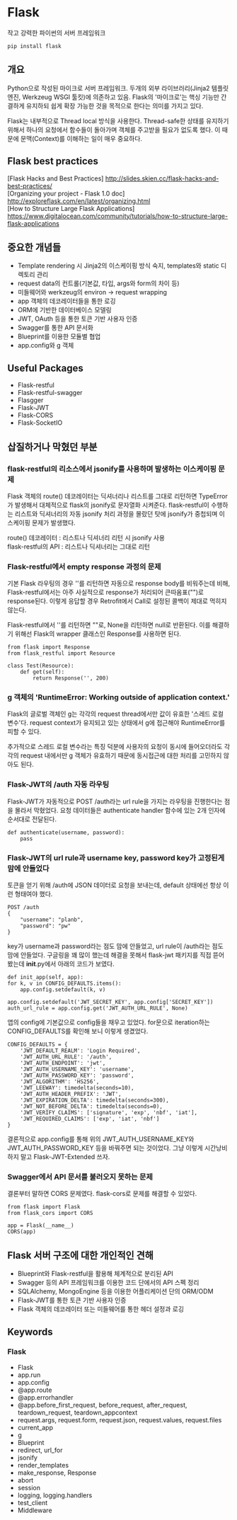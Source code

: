 # Flask
작고 강력한 파이썬의 서버 프레임워크
~~~
pip install flask
~~~

## 개요
Python으로 작성된 마이크로 서버 프레임워크. 두개의 외부 라이브러리(Jinja2 템플릿 엔진, Werkzeug WSGI 툴킷)에 의존하고 있음. Flask의 '마이크로'는 핵싱 기능만 간결하게 유지하되 쉽게 확장 가능한 것을 목적으로 한다는 의미를 가지고 있다.

Flask는 내부적으로 Thread local 방식을 사용한다. Thread-safe한 상태를 유지하기 위해서 하나의 요청에서 함수들이 돌아가며 객체를 주고받을 필요가 없도록 했다. 이 때문에 문맥(Context)를 이해하는 일이 매우 중요하다.

## Flask best practices
[Flask Hacks and Best Practices] <http://slides.skien.cc/flask-hacks-and-best-practices/>  
[Organizing your project - Flask 1.0 doc] <http://exploreflask.com/en/latest/organizing.html>  
[How to Structure Large Flask Applications] <https://www.digitalocean.com/community/tutorials/how-to-structure-large-flask-applications>

## 중요한 개념들
- Template rendering 시 Jinja2의 이스케이핑 방식 숙지, templates와 static 디렉토리 관리
- request data의 컨트롤(기본값, 타입, args와 form의 차이 등)
- 미들웨어와 werkzeug의 environ -> request wrapping
- app 객체의 데코레이터들을 통한 로깅
- ORM에 기반한 데이터베이스 모델링
- JWT, OAuth 등을 통한 토큰 기반 사용자 인증
- Swagger를 통한 API 문서화
- Blueprint를 이용한 모듈별 협업
- app.config와 g 객체

## Useful Packages
- Flask-restful
- Flask-restful-swagger
- Flasgger
- Flask-JWT
- Flask-CORS
- Flask-SocketIO

## 삽질하거나 막혔던 부분
### flask-restful의 리소스에서 jsonify를 사용하며 발생하는 이스케이핑 문제

Flask 객체의 route() 데코레이터는 딕셔너리나 리스트를 그대로 리턴하면 TypeError가 발생해서 대체적으로 flask의 jsonify로 문자열화 시켜준다. flask-restful이 수행하는 리스트와 딕셔너리의 자동 jsonify 처리 과정을 몰랐던 탓에 jsonify가 중첩되며 이스케이핑 문제가 발생했다.

route() 데코레이터 : 리스트나 딕셔너리 리턴 시 jsonify 사용  
flask-restful의 API : 리스트나 딕셔너리는 그대로 리턴

### Flask-restful에서 empty response 과정의 문제

기본 Flask 라우팅의 경우 ''를 리턴하면 자동으로 response body를 비워주는데 비해, Flask-restful에서는 아주 사실적으로 response가 처리되어 큰따옴표("")로 response된다. 이렇게 응답할 경우 Retrofit에서 Call<Void>로 설정된 콜백이 제대로 먹히지 않는다.

Flask-restful에서 ''를 리턴하면 ""로, None을 리턴하면 null로 반환된다. 이를 해결하기 위해선 Flask의 wrapper 클래스인 Response를 사용하면 된다.

    from flask import Response
    from flask_restful import Resource

    class Test(Resource):
        def get(self):
            return Response('', 200)


### g 객체의 'RuntimeError: Working outside of application context.'

Flask의 글로벌 객체인 g는 각각의 request thread에서만 값이 유효한 '스레드 로컬 변수'다. request context가 유지되고 있는 상태에서 g에 접근해야 RuntimeError를 피할 수 있다.

추가적으로 스레드 로컬 변수라는 특징 덕분에 사용자의 요청이 동시에 들어오더라도 각각의 request 내에서만 g 객체가 유효하기 때문에 동시접근에 대한 처리를 고민하지 않아도 된다.

### Flask-JWT의 /auth 자동 라우팅

Flask-JWT가 자동적으로 POST /auth라는 url rule을 가지는 라우팅을 진행한다는 점을 몰라서 막혔었다. 요청 데이터들은 authenticate handler 함수에 있는 2개 인자에 순서대로 전달된다.
    
    def authenticate(username, password):
        pass
    
    
### Flask-JWT의 url rule과 username key, password key가 고정된게 맘에 안들었다

토큰을 얻기 위해 /auth에 JSON 데이터로 요청을 보내는데, default 상태에선 항상 이런 형태여야 했다.

    POST /auth
    {
        "username": "planb",
        "password": "pw"
    }

key가 username과 password라는 점도 맘에 안들었고, url rule이 /auth라는 점도 맘에 안들었다. 구글링을 꽤 많이 했는데 해결을 못해서 flask-jwt 패키지를 직접 뜯어 봤는데 __init__.py에서 아래의 코드가 보였다.

    def init_app(self, app):
    for k, v in CONFIG_DEFAULTS.items():
        app.config.setdefault(k, v)

    app.config.setdefault('JWT_SECRET_KEY', app.config['SECRET_KEY'])
    auth_url_rule = app.config.get('JWT_AUTH_URL_RULE', None)

앱의 config에 기본값으로 config들을 채우고 있었다. for문으로 iteration하는 CONFIG_DEFAULTS를 확인해 보니 이렇게 생겼었다.

    CONFIG_DEFAULTS = {
        'JWT_DEFAULT_REALM': 'Login Required',
        'JWT_AUTH_URL_RULE': '/auth',
        'JWT_AUTH_ENDPOINT': 'jwt',
        'JWT_AUTH_USERNAME_KEY': 'username',
        'JWT_AUTH_PASSWORD_KEY': 'password',
        'JWT_ALGORITHM': 'HS256',
        'JWT_LEEWAY': timedelta(seconds=10),
        'JWT_AUTH_HEADER_PREFIX': 'JWT',
        'JWT_EXPIRATION_DELTA': timedelta(seconds=300),
        'JWT_NOT_BEFORE_DELTA': timedelta(seconds=0),
        'JWT_VERIFY_CLAIMS': ['signature', 'exp', 'nbf', 'iat'],
        'JWT_REQUIRED_CLAIMS': ['exp', 'iat', 'nbf']
    }

결론적으로 app.config를 통해 위의 JWT_AUTH_USERNAME_KEY와 JWT_AUTH_PASSWORD_KEY 등을 바꿔주면 되는 것이었다. 그냥 이렇게 시간낭비 하지 말고 Flask-JWT-Extended 쓰자.

### Swagger에서 API 문서를 불러오지 못하는 문제

결론부터 말하면 CORS 문제였다. flask-cors로 문제를 해결할 수 있었다.

    from flask import Flask
    from flask_cors import CORS

    app = Flask(__name__)
    CORS(app)

## Flask 서버 구조에 대한 개인적인 견해
- Blueprint와 Flask-restful을 활용해 체계적으로 분리된 API
- Swagger 등의 API 프레임워크를 이용한 코드 단에서의 API 스펙 정리
- SQLAlchemy, MongoEngine 등을 이용한 어플리케이션 단의 ORM/ODM
- Flask-JWT를 통한 토큰 기반 사용자 인증
- Flask 객체의 데코레이터 또는 미들웨어를 통한 헤더 설정과 로깅

## Keywords
### Flask
- Flask
- app.run
- app.config
- @app.route
- @app.errorhandler
- @app.before_first_request, before_request, after_request, teardown_request, teardown_appcontext
- request.args, request.form, request.json, request.values, request.files
- current_app
- g
- Blueprint
- redirect, url_for
- jsonify
- render_templates
- make_response, Response
- abort
- session
- logging, logging.handlers
- test_client
- Middleware
